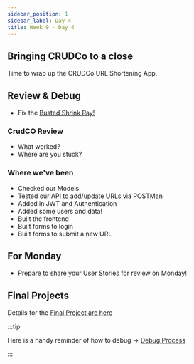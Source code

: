```yaml
---
sidebar_position: 1
sidebar_label: Day 4
title: Week 9 - Day 4
---
```


## Bringing CRUDCo to a close

Time to wrap up the CRUDCo URL Shortening App.

## Review & Debug

- Fix the [Busted Shrink Ray!](https://github.com/seanrreid/busted_shrinkrayurl)

### CrudCO Review

- What worked?
- Where are you stuck?

### Where we've been

- Checked our Models
- Tested our API to add/update URLs via POSTMan
- Added in JWT and Authentication
- Added some users and data!
- Built the frontend
- Built forms to login
- Built forms to submit a new URL

## For Monday

- Prepare to share your User Stories for review on Monday!

## Final Projects

Details for the [Final Project are here](/docs/cohorts/cohort18/final-project/)

:::tip

Here is a handy reminder of how to debug -> [Debug Process](https://docs.google.com/document/d/1Uu37ZpR4fGIDEQKrx286JdWxdRNSxGQTCXbUFws2LD4/edit?usp=sharing)

:::